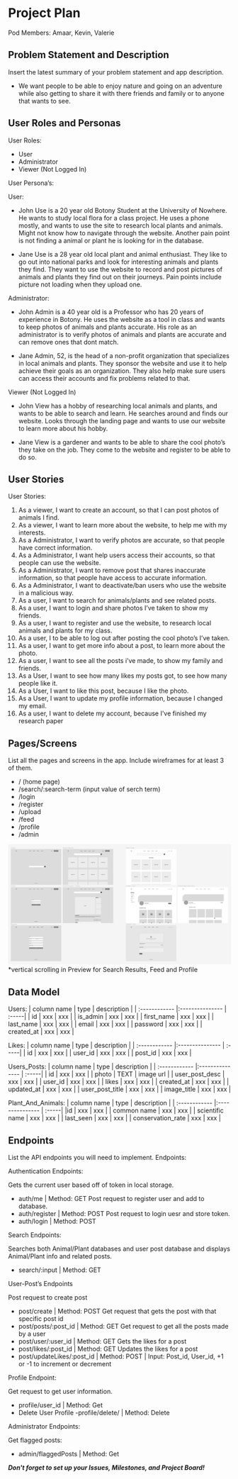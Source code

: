 # Project Plan

Pod Members: Amaar, Kevin, Valerie

## Problem Statement and Description

Insert the latest summary of your problem statement and app description.
- We want people to be able to enjoy nature and going on an adventure while also getting to share it with there friends and family or to anyone that wants to see. 

## User Roles and Personas

User Roles:
- User 
- Administrator
- Viewer (Not Logged In)


User Persona’s: 

User: 
- John Use is a 20 year old Botony Student at the University of Nowhere. He wants to study local flora for a class project. He uses a phone mostly, and wants to use the site to research local plants and animals. Might not know how to navigate through the website. Another pain point is not finding a animal or plant he is looking for in the database. 

- Jane Use is a 28 year old local plant and animal enthusiast. They like to go out into national parks and look for interesting animals and plants they find. They want to use the website to record and post pictures of animals and plants they find out on their journeys. Pain points include picture not loading when they upload one. 

Administrator: 
- John Admin is a 40 year old is a Professor who has 20 years of experience in Botony. He uses the website as a tool in class and wants to keep photos of animals and plants accurate. His role as an administrator is to verify photos of animals and plants are accurate and can remove ones that dont match. 

- Jane Admin, 52, is the head of a non-profit organization that specializes in local animals and plants. They sponsor the website and use it to help achieve their goals as an organization. They also help make sure users can access their accounts and fix problems related to that. 

Viewer (Not Logged In)
- John View has a hobby of researching local animals and plants, and wants to be able to search and learn. He searches around and finds our website. Looks through the landing page and wants to use our website to learn more about his hobby.

- Jane View  is a gardener and wants to be able to share the cool photo’s they take on the job. They come to the website and register to be able to do so. 


## User Stories
User Stories:
1. As a viewer, I want to create an account, so that I can post photos of animals I find. 
2. As a viewer, I want to learn more about the website, to help me with my interests.
3. As a Administrator, I want to verify photos are accurate, so that people have correct information. 
4. As a Administrator, I want help users access their accounts, so that people can use the website.
5. As a Administrator, I want to remove post that shares inaccurate information, so that people have access to accurate information. 
6. As a Administrator, I want to deactivate/ban users who use the website in a malicious way. 
7. As a user, I want to search for animals/plants and see related posts.
8. As a user, I want to login and share photos I’ve taken to show my friends. 
9. As a user, I want to register and use the website, to research local animals and plants for my class.
10. As a user, I to be able to log out after posting the cool photo’s I’ve taken.
11. As a user, I want to get more info about a post, to learn more about the photo.
12. As a user, I want to see all the posts i’ve made, to show my family and friends. 
13. As a User, I want to see how many likes my posts got, to see how many people like it. 
14. As a User, I want to like this post, because I like the photo.
15. As a User, I want to update my profile information, because I changed my email.
16. As a user, I want to delete my account, because I've finished my research paper




## Pages/Screens

List all the pages and screens in the app. Include wireframes for at least 3 of them.

- / (home page)
- /search/:search-term (input value of serch term)
- /login
- /register
- /upload
- /feed
- /profile
- /admin

[![SF3 Wireframe](https://github.com/Planimal-Info/site-capstone/blob/main/planning/sf3-wireframes.png)](https://www.figma.com/file/vaB5YDrFhAHKKJcsnYlLOn/SF3---Capstone-Wireframe?node-id=0%3A1)
*vertical scrolling in Preview for Search Results, Feed and Profile

## Data Model

Users:
| column name	  | type  | description |
| :------------ |:--------------- | :-----|
| id | xxx | xxx |
| is_admin | xxx | xxx |
| first_name | xxx | xxx |
| last_name | xxx | xxx |
| email | xxx | xxx |
| password | xxx | xxx |
| created_at | xxx | xxx |

Likes:
| column name	  | type  | description |
| :------------ |:--------------- | :-----|
| id | xxx | xxx |
| user_id | xxx | xxx |
| post_id | xxx | xxx |

Users_Posts:
| column name	  | type  | description |
| :------------ |:--------------- | :-----|
| id | xxx | xxx |
| photo | TEXT | image url |
| user_post_desc | xxx | xxx |
| user_id | xxx | xxx |
| likes | xxx | xxx |
| created_at | xxx | xxx |
| updated_at | xxx | xxx |
| user_post_title | xxx | xxx |
| image_title | xxx | xxx |

Plant_And_Animals:
| column name	  | type  | description |
| :------------ |:--------------- | :-----|
|id | xxx | xxx |
| common name | xxx | xxx |
| scientific name | xxx | xxx |
| last_seen | xxx | xxx |
| conservation_rate | xxx | xxx |

## Endpoints

List the API endpoints you will need to implement.
Endpoints: 

Authentication Endpoints:

Gets the current user based off of token in local storage.
 - auth/me | Method: GET
Post request to register user and add to database.
 - auth/register | Method: POST
Post request to login uesr and store token. 
 - auth/login | Method: POST


Search Endpoints:

Searches both Animal/Plant databases and user post database and displays Animal/Plant info and related posts. 
 - search/:input | Method: GET

User-Post’s Endpoints

Post request to create post
 - post/create | Method: POST
Get request that gets the post with that specific post id
 - post/posts/:post_id | Method: GET
Get request to get all the posts made by a user
 - post/user/:user_id | Method: GET
Gets the likes for a post
 - post/likes/:post_id | Method: GET
Updates the likes for a post 
 - post/updateLikes/:post_id  | Method: POST | Input: Post_id, User_id, +1 or -1 to increment or decrement

Profile Endpoint:

Get request to get user information. 
- profile/user_id  | Method: Get
- Delete User Profile
-profile/delete/  | Method: Delete

Administrator Endpoints:

Get flagged posts:
- admin/flaggedPosts | Method: Get


***Don't forget to set up your Issues, Milestones, and Project Board!***
